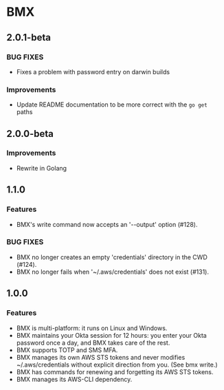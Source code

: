 # BMX

## 2.0.1-beta

### BUG FIXES

* Fixes a problem with password entry on darwin builds

### Improvements

* Update README documentation to be more correct with the `go get` paths

## 2.0.0-beta

### Improvements

* Rewrite in Golang

## 1.1.0

### Features

* BMX's write command now accepts an '--output' option (#128).

### BUG FIXES

* BMX no longer creates an empty 'credentials' directory in the CWD (#124).
* BMX no longer fails when '~/.aws/credentials' does not exist (#131).

## 1.0.0

### Features

* BMX is multi-platform: it runs on Linux and Windows.
* BMX maintains your Okta session for 12 hours: you enter your Okta password once a day, and BMX takes care of the rest.
* BMX supports TOTP and SMS MFA.
* BMX manages its own AWS STS tokens and never modifies ~/.aws/credentials without explicit direction from you. (See bmx write.)
* BMX has commands for renewing and forgetting its AWS STS tokens.
* BMX manages its AWS-CLI dependency.
